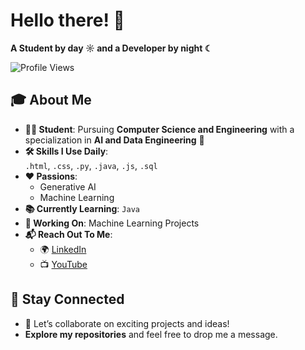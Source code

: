 # **Hello there!** 🌟  
**A Student by day ☼ and a Developer by night ☾**  

<p align="left">
  <img src="https://komarev.com/ghpvc/?username=punitkumar4871&label=Profile%20views&color=0e75b6&style=flat" alt="Profile Views" />
</p>  

## 🎓 **About Me**  

- **👨‍🎓 Student**: Pursuing **Computer Science and Engineering** with a specialization in **AI and Data Engineering** 👑  
- **🛠️ Skills I Use Daily**:  
  `.html`, `.css`, `.py`, `.java`, `.js`, `.sql`  
- **❤️ Passions**:  
  - Generative AI  
  - Machine Learning  
- **📚 Currently Learning**: `Java`  
- **🔨 Working On**: Machine Learning Projects  
- **📬 Reach Out To Me**:  
  - 🌍 [LinkedIn](https://www.linkedin.com/in/punitjumat/)  
  - 📺 [YouTube](https://www.youtube.com/@punitjumat)   

## 🚀 **Stay Connected**  

- 🌟 Let’s collaborate on exciting projects and ideas!  
- **Explore my repositories** and feel free to drop me a message.  
